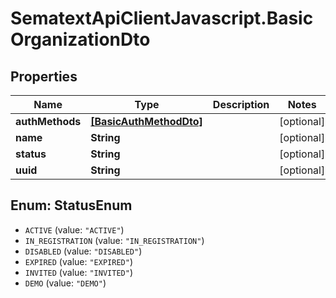 # SematextApiClientJavascript.BasicOrganizationDto

## Properties

| Name            | Type                                              | Description | Notes      |
| --------------- | ------------------------------------------------- | ----------- | ---------- |
| **authMethods** | [**[BasicAuthMethodDto]**](BasicAuthMethodDto.md) |             | [optional] |
| **name**        | **String**                                        |             | [optional] |
| **status**      | **String**                                        |             | [optional] |
| **uuid**        | **String**                                        |             | [optional] |

<a name="StatusEnum"></a>

## Enum: StatusEnum

* `ACTIVE` (value: `"ACTIVE"`)
* `IN_REGISTRATION` (value: `"IN_REGISTRATION"`)
* `DISABLED` (value: `"DISABLED"`)
* `EXPIRED` (value: `"EXPIRED"`)
* `INVITED` (value: `"INVITED"`)
* `DEMO` (value: `"DEMO"`)

